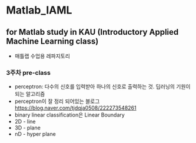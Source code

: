 # Matlab_IAML

## for Matlab study in KAU (Introductory Applied Machine Learning class)

-   매틀랩 수업용 레파지토리

### 3주차 pre-class

-   perceptron: 다수의 신호를 입력받아 하나의 신호로 출력하는 것. 딥러닝의 기원이 되는 알고리즘
-   perceptron이 잘 정리 되어있는 블로그 https://blog.naver.com/tjdqja0508/222273548261
-   binary linear classification은 Linear Boundary
-   2D - line
-   3D - plane
-   nD - hyper plane
